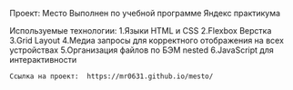 Проект: Место Выполнен по учебной программе Яндекс практикума

 Используемые технологии:
    1.Языки HTML и CSS
    2.Flexbox Верстка
    3.Grid Layout
    4.Медиа запросы для корректного отображения на всех устройствах
    5.Организация файлов по БЭМ nested
    6.JavaScript для интерактивности

    Ссылка на проект:  https://mr0631.github.io/mesto/
